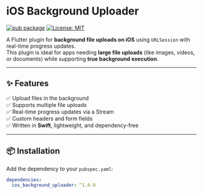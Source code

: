 # iOS Background Uploader

[![pub package](https://img.shields.io/pub/v/ios_background_uploader.svg)](https://pub.dev/packages/ios_background_uploader)
[![License: MIT](https://img.shields.io/badge/license-MIT-blue.svg)](LICENSE)

A Flutter plugin for **background file uploads on iOS** using `URLSession` with real-time progress updates.  
This plugin is ideal for apps needing **large file uploads** (like images, videos, or documents) while supporting **true background execution**.

---

## ✨ Features

✅ Upload files in the background  
✅ Supports multiple file uploads  
✅ Real-time progress updates via a Stream  
✅ Custom headers and form fields  
✅ Written in **Swift**, lightweight, and dependency-free

---

## 📦 Installation

Add the dependency to your `pubspec.yaml`:

```yaml
dependencies:
  ios_background_uploader: ^1.0.0
